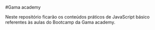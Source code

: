 #Gama academy

Neste repositório ficarão os conteúdos práticos de JavaScript básico referentes às aulas do Bootcamp da Gama academy.
